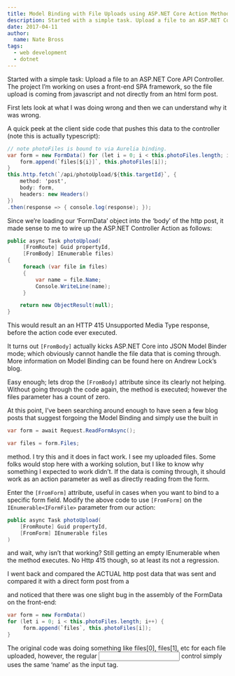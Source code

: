 ```yaml
---
title: Model Binding with File Uploads using ASP.NET Core Action Method Parameter Attributes 
description: Started with a simple task. Upload a file to an ASP.NET Core API Controller. The project I’m working on uses a front-end SPA framework, so the file upload is coming from javascript and not directly from an html form post.
date: 2017-04-11
author: 
  name: Nate Bross
tags: 
  - web development
  - dotnet
---
```

Started with a simple task: Upload a file to an ASP.NET Core API Controller. The project I’m working on uses a front-end SPA framework, so the file upload is coming from javascript and not directly from an html form post.

First lets look at what I was doing wrong and then we can understand why it was wrong.

A quick peek at the client side code that pushes this data to the controller (note this is actually typescript):

```csharp
// note photoFiles is bound to via Aurelia binding.
var form = new FormData() for (let i = 0; i < this.photoFiles.length; i++) {
    form.append(`files[${i}]`, this.photoFiles[i]);
}
this.http.fetch(`/api/photoUpload/${this.targetId}`, {
    method: 'post', 
    body: form, 
    headers: new Headers() 
})
.then(response => { console.log(response); });
```

Since we’re loading our ‘FormData’ object into the ‘body’ of the http post, it made sense to me to wire up the ASP.NET Controller Action as follows:

```csharp
public async Task photoUpload(
     [FromRoute] Guid propertyId,
     [FromBody] IEnumerable files)
{
     foreach (var file in files)
     {
         var name = file.Name;
         Console.WriteLine(name);
     }

    return new ObjectResult(null);
}
```

This would result an an HTTP 415 Unsupported Media Type response, before the action code ever executed.

It turns out `[FromBody]` actually kicks ASP.NET Core into JSON Model Binder mode; which obviously cannot handle the file data that is coming through. More information on Model Binding can be found here on Andrew Lock’s blog.

Easy enough; lets drop the `[FromBody]` attribute since its clearly not helping. Without going through the code again, the method is executed; however the files parameter has a count of zero.

At this point, I’ve been searching around enough to have seen a few blog posts that suggest forgoing the Model Binding and simply use the built in

```csharp
var form = await Request.ReadFormAsync();

var files = form.Files;
```

method. I try this and it does in fact work. I see my uploaded files. Some folks would stop here with a working solution, but I like to know why something I expected to work didn’t. If the data is coming through, it should work as an action parameter as well as directly reading from the form.

Enter the `[FromForm]` attribute, useful in cases when you want to bind to a specific form field. Modify the above code to use `[FromForm]` on the `IEnumerable<IFormFile>` parameter from our action:

```csharp
public async Task photoUpload(
    [FromRoute] Guid propertyId,
    [FromForm] IEnumerable files
)
```

and wait, why isn’t that working? Still getting an empty IEnumerable when the method executes. No Http 415 though, so at least its not a regression.

I went back and compared the ACTUAL http post data that was sent and compared it with a direct form post from a <form method=”post”> and noticed that there was one slight bug in the assembly of the FormData on the front-end:

```csharp
var form = new FormData()
for (let i = 0; i < this.photoFiles.length; i++) {
     form.append(`files`, this.photoFiles[i]);
}
```

The original code was doing something like files[0], files[1], etc for each file uploaded, however, the regular <input type=”file”> control simply uses the same ‘name’ as the input tag.
